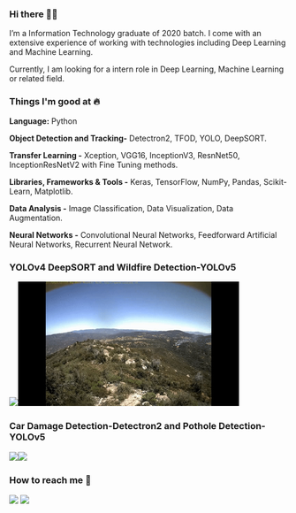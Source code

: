 ### Hi there 👋🏻 
I’m a Information Technology graduate of 2020 batch. I come with an extensive experience of working with technologies including Deep Learning and Machine Learning.

Currently, I am looking for a intern role in Deep Learning, Machine Learning or related field. 

### Things I'm good at :fire:
**Language:**  Python

**Object Detection and Tracking-** Detectron2, TFOD, YOLO, DeepSORT.

**Transfer Learning -** Xception, VGG16, InceptionV3, ResnNet50, InceptionResNetV2 with Fine Tuning methods.

**Libraries, Frameworks & Tools -** Keras, TensorFlow, NumPy, Pandas, Scikit-Learn, Matplotlib.

**Data Analysis -** Image Classification, Data Visualization, Data Augmentation.

**Neural Networks -** Convolutional Neural Networks, Feedforward Artificial Neural Networks, Recurrent Neural Network.

### YOLOv4 DeepSORT and Wildfire Detection-YOLOv5
<p align="left"><img src="https://github.com/vaidande/YOLOv4-DeepSORT/blob/ef5c436763998fe918198ddfd8689c55a8326528/outputs/demo1-compress.gif" width=400><img src="https://github.com/vaidande/Wildfire-Smoke-Detection-YOLOv5/blob/9424d68c8f3b14408409ba0a8ea247fa0cff250b/images/smoke-video.gif" width=400></p>

### Car Damage Detection-Detectron2 and Pothole Detection-YOLOv5
<p align="left"><img src="https://github.com/vaidande/Car-Damage-Detection-Detectron2/blob/b2c0ea2a8c57aede0cfd1ff1254f0f78fce25b01/video.gif" width=400><img src="https://github.com/vaidande/Pothole-Detection-YOLOv5/blob/05c1ddd07af523a4f6f37f163adb72e044a90be8/images/pothole-video.gif" width=400></p>


### How to reach me 📱

[<img target="_blank" src="https://img.icons8.com/cotton/64/000000/whatsapp--v4.png"/>](https://wa.me/918605498378) [<img target="_blank" src="https://img.icons8.com/doodle/64/000000/linkedin-circled.png"/>](https://www.linkedin.com/in/ritik-vaidande-6a1117168/)
